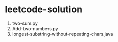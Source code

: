 # leetcode-solution
1. two-sum.py
2. Add-two-numbers.py
3. longest-substring-without-repeating-chars.java
